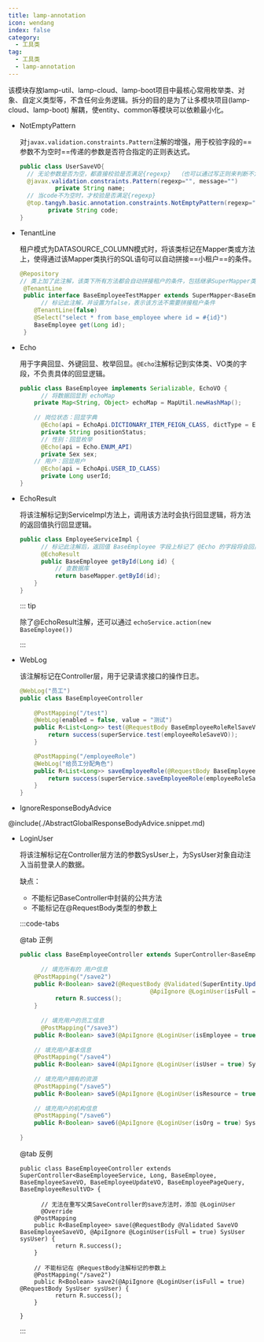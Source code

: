 ```yaml
---
title: lamp-annotation
icon: wendang
index: false
category:
  - 工具类
tag:
  - 工具类
  - lamp-annotation
---
```


该模块存放lamp-util、lamp-cloud、lamp-boot项目中最核心常用枚举类、对象、自定义类型等，不含任何业务逻辑。拆分的目的是为了让多模块项目(lamp-cloud、lamp-boot) 解耦，使entity、common等模块可以依赖最小化。



- NotEmptyPattern

  对`javax.validation.constraints.Pattern`注解的增强，用于校验字段的==参数不为空时==传递的参数是否符合指定的正则表达式。

  ```java
  public class UserSaveVO{
   	// 无论参数是否为空，都直接校验是否满足{regexp}  （也可以通过写正则来判断不为空时才校验）
   	@javax.validation.constraints.Pattern(regexp="", message="")
     		private String name;
  	// 当code不为空时，才校验是否满足{regexp}
    @top.tangyh.basic.annotation.constraints.NotEmptyPattern(regexp="", message="")
     	  private String code;
  }
  ```

- TenantLine

  租户模式为DATASOURCE_COLUMN模式时，将该类标记在Mapper类或方法上，使得通过该Mapper类执行的SQL语句可以自动拼接==小租户==的条件。

  ```java
  @Repository
  // 类上加了此注解，该类下所有方法都会自动拼接租户的条件，包括继承SuperMapper类的方法
   @TenantLine
   public interface BaseEmployeeTestMapper extends SuperMapper<BaseEmployee> {
  		// 标记此注解，并设置为false，表示该方法不需要拼接租户条件
      @TenantLine(false)
      @Select("select * from base_employee where id = #{id}")
      BaseEmployee get(Long id);
   }
  ```

- Echo

  用于字典回显、外键回显、枚举回显。`@Echo`注解标记到实体类、VO类的字段，不负责具体的回显逻辑。

  ```java
  public class BaseEmployee implements Serializable, EchoVO {
    	// 将数据回显到 echoMap
  	  private Map<String, Object> echoMap = MapUtil.newHashMap();
    	
      // 岗位状态：回显字典
  		@Echo(api = EchoApi.DICTIONARY_ITEM_FEIGN_CLASS, dictType = EchoDictType.Base.POSITION_STATUS)
  		private String positionStatus;
    	// 性别：回显枚举
  		@Echo(api = Echo.ENUM_API)
  		private Sex sex;
      // 用户：回显用户
    	@Echo(api = EchoApi.USER_ID_CLASS)
    	private Long userId;
  }
  ```

- EchoResult

  将该注解标记到ServiceImpl方法上，调用该方法时会执行回显逻辑，将方法的返回值执行回显逻辑。

  ```java
  public class EmployeeServiceImpl {
  		// 标记此注解后，返回值 BaseEmployee 字段上标记了 @Echo 的字段将会回显到echoMap中
    	@EchoResult
    	public BaseEmployee getById(Long id) {
        	// 查数据库
        	return baseMapper.getById(id);
      }
  } 
  ```

  ::: tip

  除了@EchoResult注解，还可以通过 `echoService.action(new BaseEmployee())` 

  :::

- WebLog

  该注解标记在Controller层，用于记录请求接口的操作日志。

  ```java
  @WebLog("员工")
  public class BaseEmployeeController
  		
      @PostMapping("/test")
      @WebLog(enabled = false, value = "测试")
      public R<List<Long>> test(@RequestBody BaseEmployeeRoleRelSaveVO employeeRoleSaveVO) {
          return success(superService.test(employeeRoleSaveVO));
      }
  
      @PostMapping("/employeeRole")
      @WebLog("给员工分配角色")
      public R<List<Long>> saveEmployeeRole(@RequestBody BaseEmployeeRoleRelSaveVO employeeRoleSaveVO) {
          return success(superService.saveEmployeeRole(employeeRoleSaveVO));
      }
  }
  ```

  

- IgnoreResponseBodyAdvice

  


@include(./AbstractGlobalResponseBodyAdvice.snippet.md)



- LoginUser

  将该注解标记在Controller层方法的参数SysUser上，为SysUser对象自动注入当前登录人的数据。

  缺点：

  - 不能标记BaseController中封装的公共方法
  - 不能标记在@RequestBody类型的参数上

  :::code-tabs

  @tab 正例

  ```java
  public class BaseEmployeeController extends SuperController<BaseEmployeeService, Long, BaseEmployee, BaseEmployeeSaveVO, BaseEmployeeUpdateVO, BaseEmployeePageQuery, BaseEmployeeResultVO> {
    
    	// 填充所有的 用户信息
      @PostMapping("/save2")
      public R<Boolean> save2(@RequestBody @Validated(SuperEntity.Update.class) ExtendMsgSendVO data,
                                       @ApiIgnore @LoginUser(isFull = true) SysUser sysUser) {
        	return R.success();
      }
    
    	// 填充用户的员工信息
    	@PostMapping("/save3")
      public R<Boolean> save3(@ApiIgnore @LoginUser(isEmployee = true) SysUser sysUser) { return R.success(); }
    
      // 填充用户基本信息
      @PostMapping("/save4")
      public R<Boolean> save4(@ApiIgnore @LoginUser(isUser = true) SysUser sysUser) { return R.success(); }
    
      // 填充用户拥有的资源
      @PostMapping("/save5")
      public R<Boolean> save5(@ApiIgnore @LoginUser(isResource = true) SysUser sysUser) { return R.success(); }
    
      // 填充用户的机构信息
      @PostMapping("/save6")
      public R<Boolean> save6(@ApiIgnore @LoginUser(isOrg = true) SysUser sysUser) { return R.success(); }
            
  }
  ```

  @tab 反例

  ```java{4-6,12}
  public class BaseEmployeeController extends SuperController<BaseEmployeeService, Long, BaseEmployee, BaseEmployeeSaveVO, BaseEmployeeUpdateVO, BaseEmployeePageQuery, BaseEmployeeResultVO> {
    
    	// 无法在重写父类SaveController的save方法时，添加 @LoginUser
  		@Override
      @PostMapping 
      public R<BaseEmployee> save(@RequestBody @Validated SaveVO BaseEmployeeSaveVO, @ApiIgnore @LoginUser(isFull = true) SysUser sysUser) {
        	return R.success();
      }
      
      // 不能标记在 @RequestBody注解标记的参数上
      @PostMapping("/save2")
      public R<Boolean> save2(@ApiIgnore @LoginUser(isFull = true) @RequestBody SysUser sysUser) {
        	return R.success();
      }
            
  }
  ```

  :::
